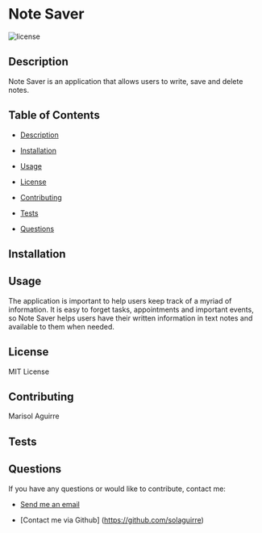 # Note Saver
  
  ![license](https://img.shields.io/badge/License-MIT-green.svg)
  
  ## Description 
Note Saver is an application that allows users to write, save and delete notes. 

  ## Table of Contents

    
 * [Description](#description)
    
 * [Installation](#installation)
    
 * [Usage](#usage)
    
 * [License](#license)
    
 * [Contributing](#contributing)
    
 * [Tests](#tests)
    
 * [Questions](#questions)

   
  ## Installation 

 
  ## Usage 
The application is important to help users keep track of a myriad of information. It is easy to forget tasks, appointments and important events, so Note Saver helps users have their written information in text notes and available to them when needed.
 
  ## License 
MIT License
 
  ## Contributing 
Marisol Aguirre 
 
  ## Tests 

  
  ## Questions 
 If you have any questions or would like to contribute, contact me:
  
* [Send me an email](mailto:soulaguirre@gmail.com.com)
  
* [Contact me via Github] (https://github.com/solaguirre)
  